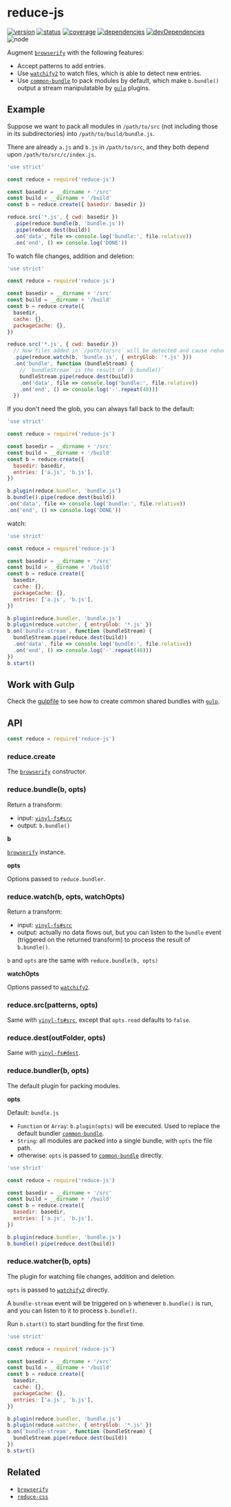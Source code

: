 # reduce-js
[![version](https://img.shields.io/npm/v/reduce-js.svg)](https://www.npmjs.org/package/reduce-js)
[![status](https://travis-ci.org/reducejs/reduce-js.svg?branch=master)](https://travis-ci.org/reducejs/reduce-js)
[![coverage](https://img.shields.io/coveralls/reducejs/reduce-js.svg)](https://coveralls.io/github/reducejs/reduce-js)
[![dependencies](https://david-dm.org/reducejs/reduce-js.svg)](https://david-dm.org/reducejs/reduce-js)
[![devDependencies](https://david-dm.org/reducejs/reduce-js/dev-status.svg)](https://david-dm.org/reducejs/reduce-js#info=devDependencies)
![node](https://img.shields.io/node/v/common-bundle.svg)

Augment [`browserify`] with the following features:

* Accept patterns to add entries.
* Use [`watchify2`] to watch files, which is able to detect new entries.
* Use [`common-bundle`] to pack modules by default,
  which make `b.bundle()` output a stream manipulatable by [`gulp`] plugins.

## Example

Suppose we want to pack all modules in `/path/to/src` (not including those in its subdirectories) into `/path/to/build/bundle.js`.

There are already `a.js` and `b.js` in `/path/to/src`, and they both depend upon `/path/to/src/c/index.js`.

```js
'use strict'

const reduce = require('reduce-js')

const basedir = __dirname + '/src'
const build = __dirname + '/build'
const b = reduce.create({ basedir: basedir })

reduce.src('*.js', { cwd: basedir })
  .pipe(reduce.bundle(b, 'bundle.js'))
  .pipe(reduce.dest(build))
  .on('data', file => console.log('bundle:', file.relative))
  .on('end', () => console.log('DONE'))

```

To watch file changes, addition and deletion:

```js
'use strict'

const reduce = require('reduce-js')

const basedir = __dirname + '/src'
const build = __dirname + '/build'
const b = reduce.create({
  basedir,
  cache: {},
  packageCache: {},
})

reduce.src('*.js', { cwd: basedir })
  // Now files added in `/path/to/src` will be detected and cause rebundling.
  .pipe(reduce.watch(b, 'bundle.js', { entryGlob: '*.js' }))
  .on('bundle', function (bundleStream) {
    // `bundleStream` is the result of `b.bundle()`
    bundleStream.pipe(reduce.dest(build))
    .on('data', file => console.log('bundle:', file.relative))
    .on('end', () => console.log('-'.repeat(40)))
  })

```

If you don't need the glob, you can always fall back to the default:

```js
'use strict'

const reduce = require('reduce-js')

const basedir = __dirname + '/src'
const build = __dirname + '/build'
const b = reduce.create({
  basedir: basedir,
  entries: ['a.js', 'b.js'],
})

b.plugin(reduce.bundler, 'bundle.js')
b.bundle().pipe(reduce.dest(build))
.on('data', file => console.log('bundle:', file.relative))
.on('end', () => console.log('DONE'))


```

watch:

```js
'use strict'

const reduce = require('reduce-js')

const basedir = __dirname + '/src'
const build = __dirname + '/build'
const b = reduce.create({
  basedir,
  cache: {},
  packageCache: {},
  entries: ['a.js', 'b.js'],
})

b.plugin(reduce.bundler, 'bundle.js')
b.plugin(reduce.watcher, { entryGlob: '*.js' })
b.on('bundle-stream', function (bundleStream) {
  bundleStream.pipe(reduce.dest(build))
  .on('data', file => console.log('bundle:', file.relative))
  .on('end', () => console.log('-'.repeat(40)))
})
b.start()

```

## Work with Gulp
Check the [gulpfile](example/gulp/multi/gulpfile.js)
to see how to create common shared bundles with [`gulp`].

## API

```javascript
const reduce = require('reduce-js')

```

### reduce.create
The [`browserify`] constructor.

### reduce.bundle(b, opts)
Return a transform:
* input: [`vinyl-fs#src`]
* output: `b.bundle()`

**b**

[`browserify`] instance.

**opts**

Options passed to `reduce.bundler`.


### reduce.watch(b, opts, watchOpts)
Return a transform:
* input: [`vinyl-fs#src`]
* output: actually no data flows out,
  but you can listen to the `bundle` event (triggered on the returned transform)
  to process the result of `b.bundle()`.

`b` and `opts` are the same with `reduce.bundle(b, opts)`

**watchOpts**

Options passed to [`watchify2`].


### reduce.src(patterns, opts)
Same with [`vinyl-fs#src`], except that `opts.read` defaults to `false`.

### reduce.dest(outFolder, opts)
Same with [`vinyl-fs#dest`].

### reduce.bundler(b, opts)
The default plugin for packing modules.

**opts**

Default: `bundle.js`

* `Function` or `Array`: `b.plugin(opts)` will be executed. Used to replace the default bundler [`common-bundle`].
* `String`: all modules are packed into a single bundle, with `opts` the file path.
* otherwise: `opts` is passed to [`common-bundle`] directly.

```js
'use strict'

const reduce = require('reduce-js')

const basedir = __dirname + '/src'
const build = __dirname + '/build'
const b = reduce.create({
  basedir: basedir,
  entries: ['a.js', 'b.js'],
})

b.plugin(reduce.bundler, 'bundle.js')
b.bundle().pipe(reduce.dest(build))

```

### reduce.watcher(b, opts)
The plugin for watching file changes, addition and deletion.

`opts` is passed to [`watchify2`] directly.

A `bundle-stream` event will be triggered on `b` whenever `b.bundle()` is run,
and you can listen to it to process `b.bundle()`.

Run `b.start()` to start bundling for the first time.

```js
'use strict'

const reduce = require('reduce-js')

const basedir = __dirname + '/src'
const build = __dirname + '/build'
const b = reduce.create({
  basedir,
  cache: {},
  packageCache: {},
  entries: ['a.js', 'b.js'],
})

b.plugin(reduce.bundler, 'bundle.js')
b.plugin(reduce.watcher, { entryGlob: '*.js' })
b.on('bundle-stream', function (bundleStream) {
  bundleStream.pipe(reduce.dest(build))
})
b.start()

```

## Related

* [`browserify`]
* [`reduce-css`]


[`reduce-css`]: https://github.com/reducejs/reduce-css
[`browserify`]: https://www.npmjs.com/package/browserify
[`factor-bundle`]: https://www.npmjs.com/package/factor-bundle
[`common-bundle`]: https://www.npmjs.com/package/common-bundle
[`gulp`]: https://www.npmjs.com/package/gulp
[`watchify`]: https://github.com/substack/watchify
[`watchify2`]: https://github.com/reducejs/watchify2
[`vinyl-fs#src`]: https://github.com/gulpjs/vinyl-fs#srcglobs-options
[`vinyl-fs#dest`]: https://github.com/gulpjs/vinyl-fs#destfolder-options

